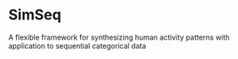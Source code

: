 # SimSeq 

A flexible framework for synthesizing human activity patterns with application to sequential categorical data
